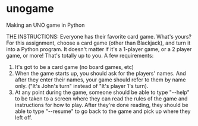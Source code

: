# unogame
Making an UNO game in Python

THE INSTRUCTIONS:
Everyone has their favorite card game. What's yours? For this assignment, choose a card game (other than Blackjack), and turn it into a Python program. It doesn't matter if it's a 1-player game, or a 2 player game, or more! That's totally up to you. A few requirements:

1. It's got to be a card game (no board games, etc)
2. When the game starts up, you should ask for the players' names. And after they enter their names, your game should refer to them by name only. ("It's John's turn" instead of "It's player 1's turn). 
3. At any point during the game, someone should be able to type "--help" to be taken to a screen where they can read the rules of the game and instructions for how to play. After they're done reading, they should be able to type "--resume" to go back to the game and pick up where they left off.

